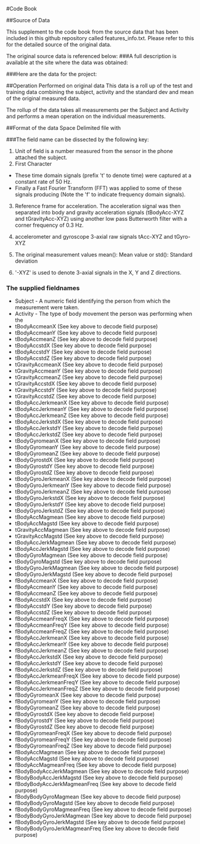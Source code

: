 #Code Book

##Source of Data

This supplement to the code book from the source data that has been included in this github repository called features_info.txt. Please refer to this for the detailed source of the original data.

The original source data is referenced below: 
###A full description is available at the site where the data was obtained:

[Data Source Reference]: http://archive.ics.uci.edu/ml/datasets/Human+Activity+Recognition+Using+Smartphones

###Here are the data for the project:

[Data for project]: https://d396qusza40orc.cloudfront.net/getdata%2Fprojectfiles%2FUCI%20HAR%20Dataset.zip

##Operation Performed on original data
This data is a roll up of the test and training data combining the subject, activity and the standard dev and mean of the original measured data.

The rollup of the data takes all measurements per the Subject and Activity and performs a mean operation on the individual measurements.


##Format of the data 
Space Delimited file with


###The field name can be dissected by the following key:
1. Unit of field is a number measured from the sensor in the phone attached the subject.
2. First Character
  * These time domain signals (prefix 't' to denote time) were captured at a constant rate of 50 Hz.
  * Finally a Fast Fourier Transform (FFT) was applied to some of these signals producing  (Note the 'f' to indicate frequency domain signals).
3. Reference frame for acceleration. The acceleration signal was then separated into body and gravity acceleration signals (tBodyAcc-XYZ and tGravityAcc-XYZ) using another low pass Butterworth filter with a corner frequency of 0.3 Hz.

3. accelerometer and gyroscope 3-axial raw signals tAcc-XYZ and tGyro-XYZ
4. The original measurement values mean(): Mean value or std(): Standard deviation
5. '-XYZ' is used to denote 3-axial signals in the X, Y and Z directions.

### The supplied fieldnames
  * Subject - A numeric field identifying the person from which the measurement were taken.
  * Activity - The type of body movement the person was performing when the 
  * tBodyAccmeanX (See key above to decode field purpose)
  * tBodyAccmeanY (See key above to decode field purpose)
  * tBodyAccmeanZ (See key above to decode field purpose)
  * tBodyAccstdX (See key above to decode field purpose)
  * tBodyAccstdY (See key above to decode field purpose)
  * tBodyAccstdZ (See key above to decode field purpose)
  * tGravityAccmeanX (See key above to decode field purpose)
  * tGravityAccmeanY (See key above to decode field purpose)
  * tGravityAccmeanZ (See key above to decode field purpose)
  * tGravityAccstdX (See key above to decode field purpose)
  * tGravityAccstdY (See key above to decode field purpose)
  * tGravityAccstdZ (See key above to decode field purpose)
  * tBodyAccJerkmeanX (See key above to decode field purpose)
  * tBodyAccJerkmeanY (See key above to decode field purpose)
  * tBodyAccJerkmeanZ (See key above to decode field purpose)
  * tBodyAccJerkstdX (See key above to decode field purpose)
  * tBodyAccJerkstdY (See key above to decode field purpose)
  * tBodyAccJerkstdZ (See key above to decode field purpose)
  * tBodyGyromeanX (See key above to decode field purpose)
  * tBodyGyromeanY (See key above to decode field purpose)
  * tBodyGyromeanZ (See key above to decode field purpose)
  * tBodyGyrostdX (See key above to decode field purpose)
  * tBodyGyrostdY (See key above to decode field purpose)
  * tBodyGyrostdZ (See key above to decode field purpose)
  * tBodyGyroJerkmeanX (See key above to decode field purpose)
  * tBodyGyroJerkmeanY (See key above to decode field purpose)
  * tBodyGyroJerkmeanZ (See key above to decode field purpose)
  * tBodyGyroJerkstdX (See key above to decode field purpose)
  * tBodyGyroJerkstdY (See key above to decode field purpose)
  * tBodyGyroJerkstdZ (See key above to decode field purpose)
  * tBodyAccMagmean (See key above to decode field purpose)
  * tBodyAccMagstd (See key above to decode field purpose)
  * tGravityAccMagmean (See key above to decode field purpose)
  * tGravityAccMagstd (See key above to decode field purpose)
  * tBodyAccJerkMagmean (See key above to decode field purpose)
  * tBodyAccJerkMagstd (See key above to decode field purpose)
  * tBodyGyroMagmean (See key above to decode field purpose)
  * tBodyGyroMagstd (See key above to decode field purpose)
  * tBodyGyroJerkMagmean (See key above to decode field purpose)
  * tBodyGyroJerkMagstd (See key above to decode field purpose)
  * fBodyAccmeanX (See key above to decode field purpose)
  * fBodyAccmeanY (See key above to decode field purpose)
  * fBodyAccmeanZ (See key above to decode field purpose)
  * fBodyAccstdX (See key above to decode field purpose)
  * fBodyAccstdY (See key above to decode field purpose)
  * fBodyAccstdZ (See key above to decode field purpose)
  * fBodyAccmeanFreqX (See key above to decode field purpose)
  * fBodyAccmeanFreqY (See key above to decode field purpose)
  * fBodyAccmeanFreqZ (See key above to decode field purpose)
  * fBodyAccJerkmeanX (See key above to decode field purpose)
  * fBodyAccJerkmeanY (See key above to decode field purpose)
  * fBodyAccJerkmeanZ (See key above to decode field purpose)
  * fBodyAccJerkstdX (See key above to decode field purpose)
  * fBodyAccJerkstdY (See key above to decode field purpose)
  * fBodyAccJerkstdZ (See key above to decode field purpose)
  * fBodyAccJerkmeanFreqX (See key above to decode field purpose)
  * fBodyAccJerkmeanFreqY (See key above to decode field purpose)
  * fBodyAccJerkmeanFreqZ (See key above to decode field purpose)
  * fBodyGyromeanX (See key above to decode field purpose)
  * fBodyGyromeanY (See key above to decode field purpose)
  * fBodyGyromeanZ (See key above to decode field purpose)
  * fBodyGyrostdX (See key above to decode field purpose)
  * fBodyGyrostdY (See key above to decode field purpose)
  * fBodyGyrostdZ (See key above to decode field purpose)
  * fBodyGyromeanFreqX (See key above to decode field purpose)
  * fBodyGyromeanFreqY (See key above to decode field purpose)
  * fBodyGyromeanFreqZ (See key above to decode field purpose)
  * fBodyAccMagmean (See key above to decode field purpose)
  * fBodyAccMagstd (See key above to decode field purpose)
  * fBodyAccMagmeanFreq (See key above to decode field purpose)
  * fBodyBodyAccJerkMagmean (See key above to decode field purpose)
  * fBodyBodyAccJerkMagstd (See key above to decode field purpose)
  * fBodyBodyAccJerkMagmeanFreq (See key above to decode field purpose)
  * fBodyBodyGyroMagmean (See key above to decode field purpose)
  * fBodyBodyGyroMagstd (See key above to decode field purpose)
  * fBodyBodyGyroMagmeanFreq (See key above to decode field purpose)
  * fBodyBodyGyroJerkMagmean (See key above to decode field purpose)
  * fBodyBodyGyroJerkMagstd (See key above to decode field purpose)
  * fBodyBodyGyroJerkMagmeanFreq (See key above to decode field purpose)



